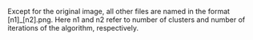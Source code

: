 Except for the original image, all other files are named in the format [n1]_[n2].png. Here n1 and n2 refer to number of clusters and number of iterations of the algorithm, respectively.
